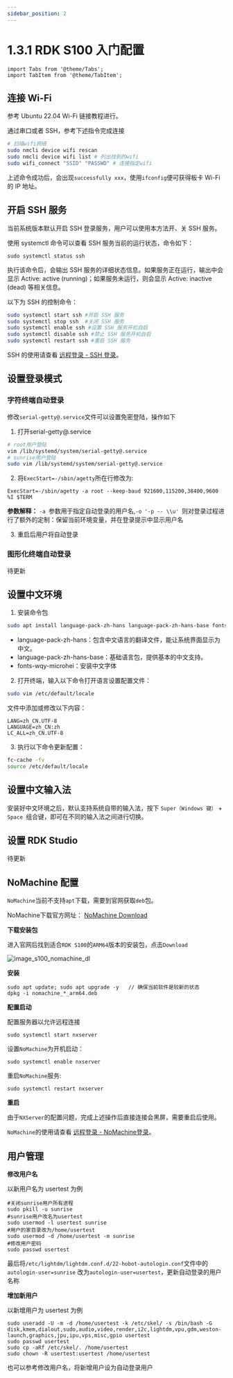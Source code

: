 ```yaml
---
sidebar_position: 2
---
```


# 1.3.1 RDK S100 入门配置

```mdx-code-block
import Tabs from '@theme/Tabs';
import TabItem from '@theme/TabItem';
```

## 连接 Wi-Fi

<Tabs groupId="rdk-type">
<TabItem value="desktop" label="Desktop">

参考 Ubuntu 22.04 Wi-Fi 链接教程进行。

</TabItem>

<TabItem value="server" label="Server">

通过串口或者 SSH，参考下述指令完成连接

```bash
# 扫描wifi⽹络
sudo nmcli device wifi rescan
sudo nmcli device wifi list # 列出找到的wifi
sudo wifi_connect "SSID" "PASSWD" # 连接指定wifi
```

上述命令成功后，会出现`successfully xxx`，使用`ifconfig`便可获得板卡 Wi-Fi 的 IP 地址。

</TabItem>
</Tabs>

## 开启 SSH 服务

当前系统版本默认开启 SSH 登录服务，用户可以使用本方法开、关 SSH 服务。

<Tabs groupId="rdk-type">
<TabItem value="desktop" label="Desktop">

</TabItem>

<TabItem value="server" label="Server">

使用 systemctl 命令可以查看 SSH 服务当前的运行状态，命令如下：

```
sudo systemctl status ssh
```

执行该命令后，会输出 SSH 服务的详细状态信息。如果服务正在运行，输出中会显示 Active: active (running)；如果服务未运行，则会显示 Active: inactive (dead) 等相关信息。

以下为 SSH 的控制命令：

```bash
sudo systemctl start ssh #开启 SSH 服务
sudo systemctl stop ssh  #关闭 SSH 服务
sudo systemctl enable ssh #设置 SSH 服务开机自启
sudo systemctl disable ssh #禁止 SSH 服务开机自启
sudo systemctl restart ssh #重启 SSH 服务

```

</TabItem>

</Tabs>

SSH 的使用请查看 [远程登录 - SSH 登录](../remote_login#ssh)。

## 设置登录模式

### 字符终端自动登录

修改`serial-getty@.service`文件可以设置免密登陆，操作如下

1. 打开serial-getty@.service

```bash
# root用户登陆
vim /lib/systemd/system/serial-getty@.service
# sunrise用户登陆
sudo vim /lib/systemd/system/serial-getty@.service
```

2.  将`ExecStart=-/sbin/agetty`所在行修改为:

```
ExecStart=-/sbin/agetty -a root --keep-baud 921600,115200,38400,9600 %I $TERM
```

**参数解释：** `-a `参数用于指定自动登录的用户名,`-o '-p -- \\u' `则对登录过程进行了额外的定制：保留当前环境变量，并在登录提示中显示用户名

3. 重启后用户将自动登录

### 图形化终端自动登录

待更新

## 设置中文环境

1. 安装命令包

```bash
sudo apt install language-pack-zh-hans language-pack-zh-hans-base fonts-wqy-microhei
```

- language-pack-zh-hans：包含中文语言的翻译文件，能让系统界面显示为中文。
- language-pack-zh-hans-base：基础语言包，提供基本的中文支持。
- fonts-wqy-microhei：安装中文字体

2. 打开终端，输入以下命令打开语言设置配置文件：

```bash
sudo vim /etc/default/locale
```

文件中添加或修改以下内容：

```text
LANG=zh_CN.UTF-8
LANGUAGE=zh_CN:zh
LC_ALL=zh_CN.UTF-8
```

3. 执行以下命令更新配置：

```bash
fc-cache -fv
source /etc/default/locale
```

## 设置中文输入法

安装好中文环境之后，默认支持系统自带的输入法，按下 `Super（Windows 键）` + `Space `组合键，即可在不同的输入法之间进行切换。

## 设置 RDK Studio

待更新

## NoMachine 配置

`NoMachine`当前不支持`apt`下载，需要到官网获取`deb`包。

NoMachine下载官方网址： [NoMachine Download](https://downloads.nomachine.com/download/?id=30&platform=linux&distro=arm)

**下载安装包**

进入官网后找到适合`RDK S100`的`ARM64`版本的安装包，点击`Download`

![image_s100_nomachine_dl](http://rdk-doc.oss-cn-beijing.aliyuncs.com/doc/img/01_Quick_start/image/configuration_wizard/image_s100_nomachine_dl.PNG)

**安装**

```shell
sudo apt update; sudo apt upgrade -y   // 确保当前软件是较新的状态
dpkg -i nomachine_*_arm64.deb
```

**配置启动**

配置服务器以允许远程连接

```shell
sudo systemctl start nxserver
```

设置`NoMachine`为开机启动：

```shell
sudo systemctl enable nxserver
```

重启`NoMachine`服务:

```shell
sudo systemctl restart nxserver
```

**重启**

由于`NXServer`的配置问题，完成上述操作后直接连接会黑屏，需要重启后使用。

`NoMachine`的使用请查看 [远程登录 - NoMachine登录](../remote_login#Nomachine登陆)。

## 用户管理

**修改用户名**

以新用户名为 usertest 为例

```shell
#关闭sunrise用户所有进程
sudo pkill -u sunrise
#sunrise用户改名为usertest
sudo usermod -l usertest sunrise
#用户的家目录改为/home/usertest
sudo usermod -d /home/usertest -m sunrise
#修改用户密码
sudo passwd usertest
```

最后将`/etc/lightdm/lightdm.conf.d/22-hobot-autologin.conf`文件中的 `autologin-user=sunrise` 改为`autologin-user=usertest`，更新自动登录的用户名称

**增加新用户**

以新增用户为 usertest 为例

```shell
sudo useradd -U -m -d /home/usertest -k /etc/skel/ -s /bin/bash -G disk,kmem,dialout,sudo,audio,video,render,i2c,lightdm,vpu,gdm,weston-launch,graphics,jpu,ipu,vps,misc,gpio usertest
sudo passwd usertest
sudo cp -aRf /etc/skel/. /home/usertest
sudo chown -R usertest:usertest /home/usertest
```

也可以参考修改用户名，将新增用户设为自动登录用户
